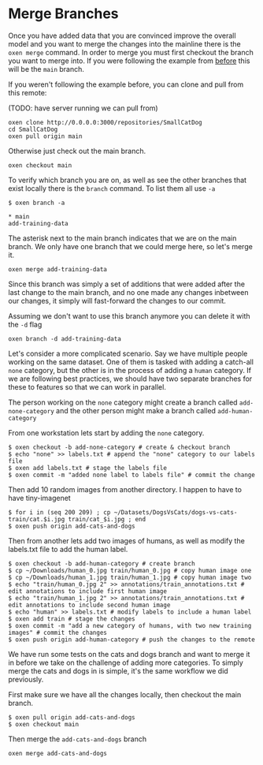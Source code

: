 # Merge Branches

Once you have added data that you are convinced improve the overall model and you want to merge the changes into the mainline there is the `oxen merge` command. In order to merge you must first checkout the branch you want to merge into. If you were following the example from [before](2_CollabAdd.md) this will be the `main` branch.

If you weren't following the example before, you can clone and pull from this remote: 

(TODO: have server running we can pull from)

```shell
oxen clone http://0.0.0.0:3000/repositories/SmallCatDog
cd SmallCatDog
oxen pull origin main
```

Otherwise just check out the main branch.

```shell
oxen checkout main
```

To verify which branch you are on, as well as see the other branches that exist locally there is the `branch` command. To list them all use `-a`

```shell
$ oxen branch -a

* main
add-training-data
```

The asterisk next to the main branch indicates that we are on the main branch. We only have one branch that we could merge here, so let's merge it.

```shell
oxen merge add-training-data
```

Since this branch was simply a set of additions that were added after the last change to the main branch, and no one made any changes inbetween our changes, it simply will fast-forward the changes to our commit.

Assuming we don't want to use this branch anymore you can delete it with the `-d` flag

```shell
oxen branch -d add-training-data
```

Let's consider a more complicated scenario. Say we have multiple people working on the same dataset. One of them is tasked with adding a catch-all `none` category, but the other is in the process of adding a `human` category. If we are following best practices, we should have two separate branches for these to features so that we can work in parallel.

The person working on the `none` category might create a branch called `add-none-category` and the other person might make a branch called `add-human-category`

From one workstation lets start by adding the `none` category.

```shell
$ oxen checkout -b add-none-category # create & checkout branch
$ echo "none" >> labels.txt # append the "none" category to our labels file
$ oxen add labels.txt # stage the labels file
$ oxen commit -m "added none label to labels file" # commit the change
```

Then add 10 random images from another directory. I happen to have to have tiny-imagenet

```shell
$ for i in (seq 200 209) ; cp ~/Datasets/DogsVsCats/dogs-vs-cats-train/cat.$i.jpg train/cat_$i.jpg ; end
$ oxen push origin add-cats-and-dogs
```

Then from another lets add two images of humans, as well as modify the labels.txt file to add the human label.

```shell
$ oxen checkout -b add-human-category # create branch
$ cp ~/Downloads/human_0.jpg train/human_0.jpg # copy human image one
$ cp ~/Downloads/human_1.jpg train/human_1.jpg # copy human image two
$ echo "train/human_0.jpg 2" >> annotations/train_annotations.txt # edit annotations to include first human image
$ echo "train/human_1.jpg 2" >> annotations/train_annotations.txt # edit annotations to include second human image
$ echo "human" >> labels.txt # modify labels to include a human label
$ oxen add train # stage the changes
$ oxen commit -m "add a new category of humans, with two new training images" # commit the changes
$ oxen push origin add-human-category # push the changes to the remote
```

We have run some tests on the cats and dogs branch and want to merge it in before we take on the challenge of adding more categories. To simply merge the cats and dogs in is simple, it's the same workflow we did previously.

First make sure we have all the changes locally, then checkout the main branch. 

```shell
$ oxen pull origin add-cats-and-dogs
$ oxen checkout main
```

Then merge the `add-cats-and-dogs` branch

```shell
oxen merge add-cats-and-dogs
```



